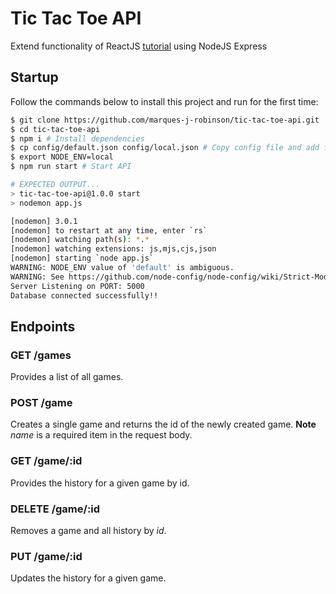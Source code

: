 # Tic Tac Toe API
Extend functionality of ReactJS [tutorial](https://react.dev/learn/tutorial-tic-tac-toe) using NodeJS Express

## Startup
Follow the commands below to install this project and run for the first time:
```bash
$ git clone https://github.com/marques-j-robinson/tic-tac-toe-api.git
$ cd tic-tac-toe-api
$ npm i # Install dependencies
$ cp config/default.json config/local.json # Copy config file and add frontendOrigin in "env" and user/password in "db" 
$ export NODE_ENV=local
$ npm run start # Start API

# EXPECTED OUTPUT...
> tic-tac-toe-api@1.0.0 start
> nodemon app.js

[nodemon] 3.0.1
[nodemon] to restart at any time, enter `rs`
[nodemon] watching path(s): *.*
[nodemon] watching extensions: js,mjs,cjs,json
[nodemon] starting `node app.js`
WARNING: NODE_ENV value of 'default' is ambiguous.
WARNING: See https://github.com/node-config/node-config/wiki/Strict-Mode
Server Listening on PORT: 5000
Database connected successfully!!
```

## Endpoints
### GET /games
Provides a list of all games.
### POST /game
Creates a single game and returns the id of the newly created game.
**Note** *name* is a required item in the request body.
### GET /game/:id
Provides the history for a given game by id.
### DELETE /game/:id
Removes a game and all history by *id*.
### PUT /game/:id
Updates the history for a given game.